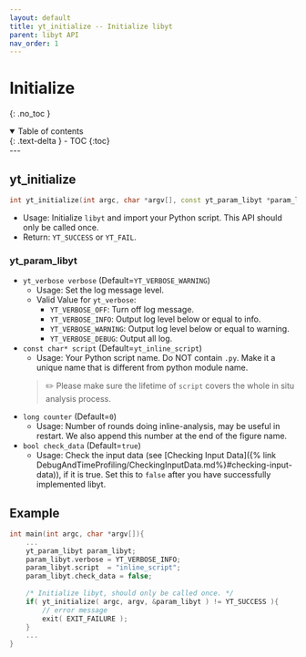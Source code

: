 ```yaml
---
layout: default
title: yt_initialize -- Initialize libyt
parent: libyt API
nav_order: 1
---
```

# Initialize
{: .no_toc }
<details open markdown="block">
  <summary>
    Table of contents
  </summary>
  {: .text-delta }
- TOC
{:toc}
</details>
---

## yt\_initialize
```cpp
int yt_initialize(int argc, char *argv[], const yt_param_libyt *param_libyt)
```
- Usage: Initialize `libyt` and import your Python script. This API should only be called once.
- Return: `YT_SUCCESS` or `YT_FAIL`.

### yt_param_libyt
- `yt_verbose verbose` (Default=`YT_VERBOSE_WARNING`)
  - Usage: Set the log message level.
  - Valid Value for `yt_verbose`:
    - `YT_VERBOSE_OFF`: Turn off log message.
    - `YT_VERBOSE_INFO`: Output log level below or equal to info.
    - `YT_VERBOSE_WARNING`: Output log level below or equal to warning.
    - `YT_VERBOSE_DEBUG`: Output all log.
- `const char* script` (Default=`yt_inline_script`)
  - Usage: Your Python script name. Do NOT contain `.py`. Make it a unique name that is different from python module name.
  > :pencil2: Please make sure the lifetime of `script` covers the whole in situ analysis process.
- `long counter` (Default=`0`)
  - Usage: Number of rounds doing inline-analysis, may be useful in restart. We also append this number at the end of the figure name.
- `bool check_data` (Default=`true`)
  - Usage: Check the input data (see [Checking Input Data]({% link DebugAndTimeProfiling/CheckingInputData.md%}#checking-input-data)), if it is true. Set this to `false` after you have successfully implemented libyt.



## Example
```cpp
int main(int argc, char *argv[]){
    ...
    yt_param_libyt param_libyt;
    param_libyt.verbose = YT_VERBOSE_INFO;
    param_libyt.script  = "inline_script";
    param_libyt.check_data = false;
	
    /* Initialize libyt, should only be called once. */
    if( yt_initialize( argc, argv, &param_libyt ) != YT_SUCCESS ){
        // error message
        exit( EXIT_FAILURE );
    }
    ...
}
```
